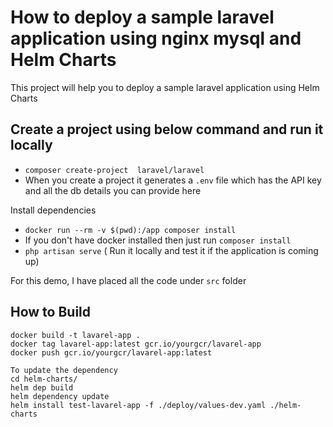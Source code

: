 # How to deploy a sample laravel application using nginx mysql and Helm Charts

This project will help you to deploy a sample laravel application using Helm Charts

## Create a project using below command and run it locally

- `composer create-project  laravel/laravel`
- When you create a project it generates a `.env` file which has the API key and all the db details you can provide here

Install dependencies
- `docker run --rm -v $(pwd):/app composer install`
- If you don't have docker installed then just run `composer install`
- `php artisan serve` ( Run it locally and test it if the application is coming up)

For this demo, I have placed all the code under `src` folder



## How to Build

```
docker build -t lavarel-app .
docker tag lavarel-app:latest gcr.io/yourgcr/lavarel-app
docker push gcr.io/yourgcr/lavarel-app:latest

To update the dependency
cd helm-charts/
helm dep build
helm dependency update
helm install test-lavarel-app -f ./deploy/values-dev.yaml ./helm-charts

```

